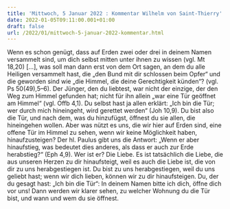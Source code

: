 ```yaml
---
title: 'Mittwoch, 5 Januar 2022 : Kommentar Wilhelm von Saint-Thierry'
date: 2022-01-05T09:11:00.001+01:00
draft: false
url: /2022/01/mittwoch-5-januar-2022-kommentar.html
---
```


Wenn es schon genügt, dass auf Erden zwei oder drei in deinem Namen versammelt sind, um dich selbst mitten unter ihnen zu wissen (vgl. Mt 18,20) \[…\], was soll man dann erst von dem Ort sagen, an dem du alle Heiligen versammelt hast, die „den Bund mit dir schlossen beim Opfer“ und die geworden sind wie „die Himmel, die deine Gerechtigkeit künden“? (vgl. Ps 50(49),5–6). Der Jünger, den du liebtest, war nicht der einzige, der den Weg zum Himmel gefunden hat; nicht für ihn allein „war eine Tür geöffnet am Himmel“ (vgl. Offb 4,1). Du selbst hast ja allen erklärt: „Ich bin die Tür; wer durch mich hineingeht, wird gerettet werden“ (Joh 10,9). Du bist also die Tür, und nach dem, was du hinzufügst, öffnest du sie allen, die hineingehen wollen. Aber was nützt es uns, die wir hier auf Erden sind, eine offene Tür im Himmel zu sehen, wenn wir keine Möglichkeit haben, hinaufzusteigen? Der hl. Paulus gibt uns die Antwort: „Wenn er aber hinaufstieg, was bedeutet dies anderes, als dass er auch zur Erde herabstieg?“ (Eph 4,9). Wer ist er? Die Liebe. Es ist tatsächlich die Liebe, die aus unseren Herzen zu dir hinaufsteigt, weil es auch die Liebe ist, die von dir zu uns herabgestiegen ist. Du bist zu uns herabgestiegen, weil du uns geliebt hast; wenn wir dich lieben, können wir zu dir hinaufsteigen. Du, der du gesagt hast: „Ich bin die Tür“: In deinem Namen bitte ich dich, öffne dich vor uns! Dann werden wir klarer sehen, zu welcher Wohnung du die Tür bist, und wann und wem du sie öffnest.